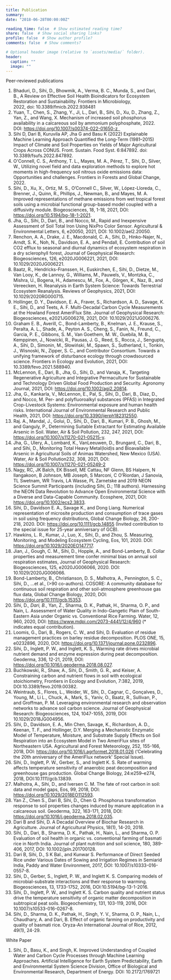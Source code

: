 ```yaml
---
title: Publication
summary: 
date: "2018-06-28T00:00:00Z"

reading_time: false  # Show estimated reading time?
share: false  # Show social sharing links?
profile: false  # Show author profile?
comments: false  # Show comments?

# Optional header image (relative to `assets/media/` folder).
header:
  caption: ""
  image: ""
---
```


Peer-reviewed publications

1. Bhaduri, D., Sihi, D., Bhowmik, A., Verma, B. C., Munda, S., and Dari, B., A Review on Effective Soil Health Bioindicators for Ecosystem Restoration and Sustainability. Frontiers in Microbiology, 2022, doi: 10.3389/fmicb.2022.938481  
2. Yuan, T., Chen, S., Zhang, Y., Ji, L., Dari, B., Sihi, D., Xu, D., Zhang, Z., Yan, Z., and Wang, X. Mechanism of increased soil phosphorus availability in a calcareous soil by ammonium polyphosphate, 2022. DOI: https://doi.org/10.1007/s00374-022-01650-z  
1. Sihi D, Dari B, Kuruvila AP, Jha G and Basu K (2022) Explainable Machine Learning Approach Quantified the Long-Term (1981–2015) Impact of Climate and Soil Properties on Yields of Major Agricultural Crops Across CONUS. Front. Sustain. Food Syst. 6:847892. doi: 10.3389/fsufs.2022.847892.
1. O'Connell, C. S., Anthony, T. L., Mayes, M. A., Pérez, T., Sihi, D., Silver, W., Utilizing novel field and data exploration methods to explore hot moments in high-frequency soil nitrous oxide emissions data: Opportunities and challenges. Frontiers in Forests and Global Change, 2022.
2. Sihi, D., Xu, X., Ortiz, M. S., O’Connell C., Silver, W., López-Lloreda, C., Brenner, J., Quinn, R., Phillips, J., Newman, B., and Mayes, M. A. Improved representations of methane emissions from wet tropical forest soils using a microbial functional group-based model coupled with a diffusivity module. Biogeosciences, 18, 1-18, 2021, DOI: https://doi.org/10.5194/bg-18-1-2021.
3. Jha, G., Sihi, D., Dari, B., and Nocco, M., Rapid and Inexpensive Assessment of Soil Total Iron Using NixPro Color Sensor. Agricultural & Environmental Letters, 6, e20050, 2021, DOI: 10.1002/ael2.20050.
4. Renchon, A. A., Drake, J. E., Macdonald, C. A., Sihi, D., Hinko-Najer, N., Arndt, S. K., Noh, N., Davidson, E. A., and Pendall, E. Contribution of soil CO2 efflux to seasonal and diurnal dynamics of ecosystem respiration in a dry sclerophyll forest, Journal of Geophysical Research: Biogeosciences, 126, e2020JG006221, 2021, DOI: 10.1029/2020JG006221.
5. Baatz, R., Hendricks-Franssen, H., Euskirchen, E., Sihi, D., Dietze, M., Van Looy, K., de Lannoy, G., Williams, M., Pauwels, V., Montzka, C., Mishra, U., Bogena, H., Adamescu, M., Fox, A., Görgen, K., Naz, B., and Vereecken, H. Reanalysis in Earth System Science: Towards Terrestrial Ecosystem Reanalysis. Reviews of Geophysics, 2021, DOI: 10.1029/2020RG000715.
6. Hollinger, D. Y., Davidson, E. A., Fraver, S., Richardson, A. D., Savage, K. E., Sihi, D., and Teets, A. F. Multi-Decadal Carbon Cycle Measurements at the Howland Forest AmeriFlux Site. Journal of Geophysical Research: Biogeosciences, e2021JG006276, 2021, DOI: 10.1029/2021JG006276.
7. Graham E. B., Averill, C., Bond-Lamberty, B., Knelman, J. E., Krause, S., Peralta, A. L., Shade, A., Peyton A. S., Cheng, S., Fanin, N., Freund, C., Garcia, P. E., Gibbons, S. M., Van Goethem, M. W., Guebila, M. B., Kemppinen, J., Nowicki, R., Pausas, J. G., Reed, S., Rocca, J., Sengupta, A., Sihi, D., Simonin, M., Słowiński, M., Spawn, S., Sutherland, I., Tonkin, J., Wisnoski, N., Zipper, S. C., and Contributor Consortium. Towards a unifying framework of disturbance ecology through crowdsourced science. Frontiers in Ecology and Evolution, 2021, DOI: 10.3389/fevo.2021.588940.  
8. McLennon, E., Dari, B., Jha, G., Sihi, D., and Vanaja, K., Targeting Regenerative Agriculture and Integrative Permaculture for Sustainable and Technology Driven Global Food Production and Security. Agronomy Journal, 2021, DOI: https://doi.org/10.1002/agj2.20814.
9. Jha, G., Kankarla, V., McLennon, E., Pal, S., Sihi, D., Dari, B., Diaz, D., and Nocco, M. Per- and polyfluoroalkyl substances (PFAS) in Integrated Crop-Livestock Systems: Environmental exposure and human health risks. International Journal of Environmental Research and Public Health, 2021, DOI:  https://doi.org/10.3390/ijerph182312550.
10. Raj. A., Mandal, J., Golui, D., Sihi, D., Dari, B., Kumari, P. B., Ghosh, M., and Ganguly, P., Determining Suitable Extractant for Estimating Available Arsenic in Soil. Water, Air & Soil Pollution, 232, 247, 2021, DOI: https://doi.org/10.1007/s11270-021-05215-y.
11. Jha, G., Ulery, A., Lombard, K., VanLeeuwen, D., Brungard, C., Dari, B., and Sihi, D., Monitoring Total Heavy Metal(loid)s and Bioavailable Arsenic in Agricultural Soils of Animas Watershed, New Mexico (USA). Water, Air & Soil Pollution232, 308, 2021, DOI: https://doi.org/10.1007/s11270-021-05249-2
12. Nagy, RC, JK Balch, EK Bissell, ME Cattau, NF Glenn, BS Halpern, N Ilangakoon, B Johnson, MB Joseph, S Marconi, C O’Riordan, J Sanovia, TL Swetnam, WR Travis, LA Wasse, PL Zarnetske and 2019 NEON Science Summit Participants (including Sihi, D.; 118 authors). Harnessing the NEON Data Revolution to Advance Open Environmental Science with a Diverse and Data-Capable Community. Ecosphere, 2021, DOI: https://doi.org/10.1002/ecs2.3833.
13. Sihi, D., Davidson E. A., Savage K., and Dong Liang. Numerical representation of microsite production and consumption of trace gases in soil using frequency distributions, Global Change Biology, 26, 200-218, 2020. DOI: https://doi.org/10.1111/gcb.14855 (Invited contribution to the special issue for 25-year anniversary of GCB). 
14. Hawkins, L. R., Kumar, J., Luo, X., Sihi, D., and Zhou, S. Measuring, Monitoring, and Modeling Ecosystem Cycling, Eos, 101, 2020. DOI:  https://doi.org/10.1029/2020EO147717.
15. Jian, J., Gough, C. M., Sihi, D., Hopple, A., and Bond-Lamberty, B. Collar properties and measurement time confer minimal bias on annual soil respiration estimates, Journal of Geophysical Research: Biogeosciences, 125, e2020JG006066, 2020. DOI: 10.1029/2020JG006066. 
16. Bond-Lamberty, B., Christianson, D. S., Malhotra, A., Pennington, S. C., Sihi, D., …et al., (>90 co-authors). COSORE: A community database for continuous soil respiration and other soil-atmosphere greenhouse gas flux data, Global Change Biology, 2020, DOI: https://doi.org/10.1111/gcb.15353.
17. Sihi, D.*, Dari, B.*, Yan, Z., Sharma, D. K., Pathak, H., Sharma, O. P., and Nain, L. Assessment of Water Quality in Indo-Gangetic Plain of South-Eastern Asia under Organic vs. Conventional Rice Farming. Water, 12, 960, 2020, DOI: https://www.mdpi.com/2073-4441/12/4/960 (* indicates equal contribution).
18. Loomis, G., Dari, B., Rogers, C. W., and Sihi, D. Evaluation of residue management practices on barley residue decomposition. PLOS ONE, 15, e0232896, 2020, DOI: https://doi.org/10.1371/journal.pone.0232896.  
19. Sihi, D., Inglett, P. W., and Inglett, K. S., Warming rate drives microbial nutrient demand and enzyme expression during peat decomposition. Geoderma, 336, 12-21, 2019, DOI: https://doi.org/10.1016/j.geoderma.2018.08.027.  
20. Buchkowski, R., Shaw, A., Sihi, D., Smith, G. R., and Keiser, A. Constraining carbon and nutrient flows in soil with ecological stoichiometry, Frontiers in Ecology and Evolution, 7:382, 2019, DOI:10.3389/fevo.2019.00382.
21. Weintraub, S., Flores, L., Weider, W., Sihi, D., Cagnar, C., Gonçalves, D., Young, M., Li L., Chuck, A., Mark, S., Yaniv, O., Baatz, R., Sullivan, P., and Groffman, P. M. Leveraging environmental research and observation networks to advance soil carbon science. Journal of Geophysical Research: Biogeosciences, 124, 1047-1055, 2019, DOI: 10.1029/2018JG004956.
22. Sihi, D., Davidson, E. A., Min Chen, Savage, K., Richardson, A. D., Keenan, T. F., and Hollinger, D.Y.  Merging a Mechanistic Enzymatic Model of Temperature, Moisture, and Substrate Supply Effects on Soil Respiration into an Ecosystem Model in Two AmeriFlux sites of Northeastern USA. Agricultural and Forest Meteorology, 252, 155-166, 2018, DOI: https://doi.org/10.1016/j.agrformet.2018.01.026 (‘Celebrating the 20th anniversary of the AmeriFlux network' Special Issue).
23. Sihi, D., Inglett, P. W., Gerber, S., and Inglett K. S. Rate of warming affects temperature sensitivity of anaerobic peat decomposition and greenhouse gas production. Global Change Biology, 24:e259–e274, 2018, DOI:10.1111/gcb.13839.
24. Malhotra, A., Sihi, D., and Iversen C. M. The fate of root carbon in soil: data and model gaps, Eos, 99, 2018, DOI: https://doi.org/10.1029/2018EO112593.
25. Yan Z., Chen S., Dari B, Sihi, D., Chen Q. Phosphorus transformation response to soil properties changes induced by manure application in a calcareous soil. Geoderma, 322, 163-171, 2018, DOI: https://doi.org/10.1016/j.geoderma.2018.02.035.
26. Dari B and Sihi, D. A Decadal Overview of Biochar Research in Agriculture. Journal of Agricultural Physics, 18(1), 14-20, 2018.
27. Sihi, D., Dari, B., Sharma, D. K., Pathak, H., Nain, L., and Sharma, O. P. Evaluation of soil health in organic vs. conventional farming of basmati rice in North India. Journal of plant nutrition and soil science, 180, 389-406, 2017, DOI: 10.1002/jpln.201700128.
28. Dari B, Sihi, D., S K Bal., and Kunwar S. Performance of Direct Seeded Rice under Various Dates of Sowing and Irrigation Regimes in Semiarid India, Paddy and Water Environment, 2017, DOI: 10.1007/s10333-016-0557-8. 
29. Sihi, D., Gerber, S., Inglett, P. W., and Inglett K. S. Comparing models of microbial-substrate interactions and their response to warming. Biogeosciences, 13, 1733-1752, 2016, DOI:10.5194/bg-13-1-2016.
30. Sihi, D., Inglett, P. W., and Inglett K. S. Carbon quality and nutrient status drive the temperature sensitivity of organic matter decomposition in subtropical peat soils. Biogeochemistry, 131, 103-119, 2016, DOI: 10.1007/s10533-016-0267-8.
31. Sihi, D., Sharma, D. K., Pathak, H., Singh, Y. V., Sharma, O. P., Nain, L., Chaudhary, A. and Dari, B. Effect of organic farming on productivity and quality of basmati rice. Oryza-An International Journal of Rice, 2012, 49(1), 24-29.  

​​White Paper

1. Sihi, D., Basu, K., and Singh, K. Improved Understanding of Coupled Water and Carbon Cycle Processes through Machine Learning Approaches. Artificial Intelligence for Earth System Predictability, Earth and Environmental System Science Division, Office of Biological and Environmental Research, Department of Energy. DOI: 10.2172/1769721




